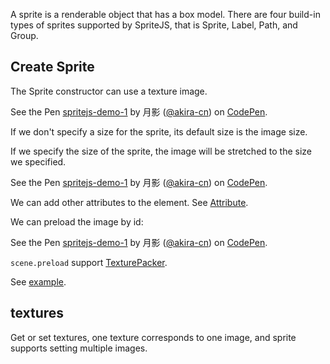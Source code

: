 A sprite is a renderable object that has a box model. There are four build-in types of sprites supported by SpriteJS, that is Sprite, Label, Path, and Group.

## Create Sprite

The Sprite constructor can use a texture image.

<p data-height="370" data-theme-id="light" data-slug-hash="VdgOXP" data-default-tab="js,result" data-user="akira-cn" data-embed-version="2" data-pen-title="spritejs-demo-1" class="codepen">See the Pen <a href="https://codepen.io/akira-cn/pen/VdgOXP/">spritejs-demo-1</a> by 月影 (<a href="https://codepen.io/akira-cn">@akira-cn</a>) on <a href="https://codepen.io">CodePen</a>.</p>
<script async src="https://static.codepen.io/assets/embed/ei.js"></script>

If we don't specify a size for the sprite, its default size is the image size.

If we specify the size of the sprite, the image will be stretched to the size we specified.

<p data-height="371" data-theme-id="light" data-slug-hash="LrqorR" data-default-tab="js,result" data-user="akira-cn" data-embed-version="2" data-pen-title="spritejs-demo-1" class="codepen">See the Pen <a href="https://codepen.io/akira-cn/pen/LrqorR/">spritejs-demo-1</a> by 月影 (<a href="https://codepen.io/akira-cn">@akira-cn</a>) on <a href="https://codepen.io">CodePen</a>.</p>
<script async src="https://static.codepen.io/assets/embed/ei.js"></script>

We can add other attributes to the element. See [Attribute](/en/doc/attribute).

We can preload the image by id:

<p data-height="384" data-theme-id="light" data-slug-hash="KeJLxJ" data-default-tab="js,result" data-user="akira-cn" data-embed-version="2" data-pen-title="spritejs-demo-1" class="codepen">See the Pen <a href="https://codepen.io/akira-cn/pen/KeJLxJ/">spritejs-demo-1</a> by 月影 (<a href="https://codepen.io/akira-cn">@akira-cn</a>) on <a href="https://codepen.io">CodePen</a>.</p>
<script async src="https://static.codepen.io/assets/embed/ei.js"></script>

`scene.preload` support [TexturePacker](https://www.codeandweb.com/texturepacker).

See [example](http://spritejs.org/demo/#basic_sprites).

## textures

Get or set textures, one texture corresponds to one image, and sprite supports setting multiple images.
